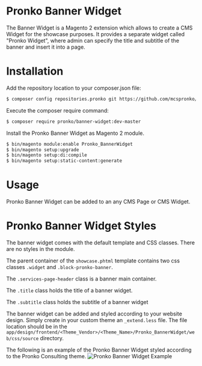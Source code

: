 # Pronko Banner Widget

The Banner Widget is a Magento 2 extension which allows to create a CMS Widget for the showcase purposes.
It provides a separate widget called "Pronko Widget", where admin can specify the title and subtitle of the banner and insert it into a page.

# Installation

Add the repository location to your composer.json file:
```bash
$ composer config repositories.pronko git https://github.com/mcspronko/banner-widget
```

Execute the composer require command: 
```bash
$ composer require pronko/banner-widget:dev-master
```

Install the Pronko Banner Widget as Magento 2 module.

```bash
$ bin/magento module:enable Pronko_BannerWidget
$ bin/magento setup:upgrade
$ bin/magento setup:di:compile
$ bin/magento setup:static-content:generate
```

# Usage

Pronko Banner Widget can be added to an any CMS Page or CMS Widget. 

# Pronko Banner Widget Styles

The banner widget comes with the default template and CSS classes. There are no styles in the module.

The parent container of the `showcase.phtml` template contains two css classes `.widget` and `.block-pronko-banner`.

The `.services-page-header` class is a banner main container.

The `.title` class holds the title of a banner widget.

The `.subtitle` class holds the subtitle of a banner widget 

The banner widget can be added and styled according to your website design. Simply create in your custom theme an `_extend.less` file.
The file location should be in the `app/design/frontend/<Theme_Vendor>/<Theme_Name>/Pronko_BannerWidget/web/css/source` directory.

The following is an example of the Pronko Banner Widget styled according to the Pronko Consulting theme.
![Pronko Banner Widget Example](https://github.com/mcspronko/banner-widget/raw/master/docs/images/banner-widget.png "Pronko Banner Widget Example Layout")
